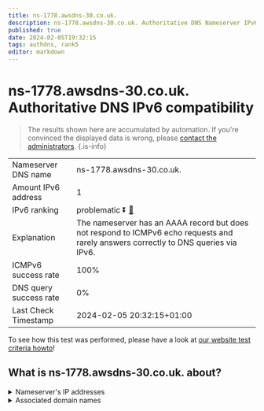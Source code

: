 ```yaml
---
title: ns-1778.awsdns-30.co.uk.
description: ns-1778.awsdns-30.co.uk. Authoritative DNS Nameserver IPv6 compatibility
published: true
date: 2024-02-05T19:32:15
tags: authdns, rank5
editor: markdown
---
```


# ns-1778.awsdns-30.co.uk. Authoritative DNS IPv6 compatibility

> The results shown here are accumulated by automation. If you're convinced the displayed data is wrong, please [contact the administrators](/howto/chat). 
{.is-info}




|   |   |
| - | - |
| Nameserver DNS name | ns-1778.awsdns-30.co.uk.
| Amount IPv6 address | 1
| IPv6 ranking | problematic :arrow_double_down: [🔗](/howto/ranking) |
| Explanation | The nameserver has an AAAA record but does not respond to ICMPv6 echo requests and rarely answers correctly to DNS queries via IPv6. |
| ICMPv6 success rate | 100%|
| DNS query success rate | 0% |
| Last Check Timestamp | 2024-02-05 20:32:15+01:00 |

To see how this test was performed, please have a look at [our website test criteria howto](/howto/testcriteria/authdns)!


## What is ns-1778.awsdns-30.co.uk. about?




<details>
<summary>Nameserver's IP addresses</summary>

2600:9000:5306:f200::1

</details>



<details>
<summary>Associated domain names</summary>

www.twitch.tv

</details>
